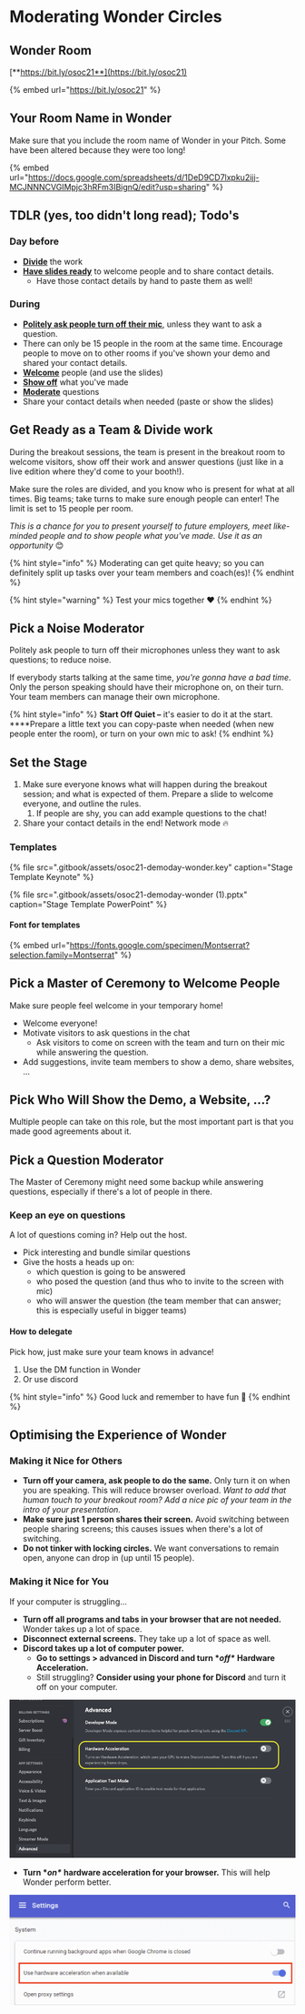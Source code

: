# Moderating Wonder Circles

## Wonder Room

[**https://bit.ly/osoc21**](https://bit.ly/osoc21)

{% embed url="https://bit.ly/osoc21" %}

## Your Room Name in Wonder

Make sure that you include the room name of Wonder in your Pitch. Some have been altered because they were too long!

{% embed url="https://docs.google.com/spreadsheets/d/1DeD9CD7lxpku2ijj-MCJNNNCVGIMpjc3hRFm3IBignQ/edit?usp=sharing" %}

## TDLR \(yes, too didn't long read\); Todo's

### Day before

* [**Divide**](moderating-wonder-circles.md#get-ready-as-a-team-and-divide-work) the work
* [**Have slides ready**](moderating-wonder-circles.md#set-the-stage) to welcome people and to share contact details.
  * Have those contact details by hand to paste them as well!

### During

* [**Politely ask people turn off their mic**](moderating-wonder-circles.md#pick-a-noise-moderator), unless they want to ask a question.
* There can only be 15 people in the room at the same time. Encourage people to move on to other rooms if you've shown your demo and shared your contact details.
* [**Welcome**](moderating-wonder-circles.md#pick-a-master-of-ceremony-to-welcome-people) people \(and use the slides\)
* [**Show off**](moderating-wonder-circles.md#pick-who-will-show-the-demo-a-website) what you've made
* [**Moderate**](moderating-wonder-circles.md#pick-a-question-moderator) questions
* Share your contact details when needed \(paste or show the slides\)

## Get Ready as a Team & Divide work

During the breakout sessions, the team is present in the breakout room to welcome visitors, show off their work and answer questions \(just like in a live edition where they'd come to your booth!\).  
  
Make sure the roles are divided, and you know who is present for what at all times. Big teams; take turns to make sure enough people can enter! The limit is set to 15 people per room.

_This is a chance for you to present yourself to future employers, meet like-minded people and to show people what you've made. Use it as an opportunity_ 😊

{% hint style="info" %}
Moderating can get quite heavy; so you can definitely split up tasks over your team members and coach\(es\)!
{% endhint %}

{% hint style="warning" %}
Test your mics together ❤️
{% endhint %}

## Pick a Noise Moderator

Politely ask people to turn off their microphones unless they want to ask questions; to reduce noise.

If everybody starts talking at the same time, _you're gonna have a bad time_. Only the person speaking should have their microphone on, on their turn. Your team members can manage their own microphone.

{% hint style="info" %}
**Start Off Quiet –** it's easier to do it at the start.  
****Prepare a little text you can copy-paste when needed \(when new people enter the room\), or turn on your own mic to ask!
{% endhint %}

## Set the Stage

1. Make sure everyone knows what will happen during the breakout session; and what is expected of them. Prepare a slide to welcome everyone, and outline the rules.
   1. If people are shy, you can add example questions to the chat!
2. Share your contact details in the end! Network mode 🔥

### Templates

{% file src=".gitbook/assets/osoc21-demoday-wonder.key" caption="Stage Template Keynote" %}

{% file src=".gitbook/assets/osoc21-demoday-wonder \(1\).pptx" caption="Stage Template PowerPoint" %}

#### Font for templates

{% embed url="https://fonts.google.com/specimen/Montserrat?selection.family=Montserrat" %}

## Pick a Master of Ceremony to Welcome People

Make sure people feel welcome in your temporary home!

* Welcome everyone!
* Motivate visitors to ask questions in the chat
  * Ask visitors to come on screen with the team and turn on their mic while answering the question.
* Add suggestions, invite team members to show a demo, share websites, ...

## Pick Who Will Show the Demo, a Website, ...?

Multiple people can take on this role, but the most important part is that you made good agreements about it.

## Pick a Question Moderator

The Master of Ceremony might need some backup while answering questions, especially if there's a lot of people in there.

### Keep an eye on questions

A lot of questions coming in? Help out the host.

* Pick interesting and bundle similar questions
* Give the hosts a heads up on:
  * which question is going to be answered
  * who posed the question \(and thus who to invite to the screen with mic\)
  * who will answer the question \(the team member that can answer; this is especially useful in bigger teams\)

#### How to delegate

Pick how, just make sure your team knows in advance!

1. Use the DM function in Wonder
2. Or use discord

{% hint style="info" %}
Good luck and remember to have fun 🤩
{% endhint %}

## Optimising the Experience of Wonder

### Making it Nice for Others

* **Turn off your camera, ask people to do the same.** Only turn it on when you are speaking. This will reduce browser overload. _Want to add that human touch to your breakout room? Add a nice pic of your team in the intro of your presentation._ 
* **Make sure just 1 person shares their screen.** Avoid switching between people sharing screens; this causes issues when there's a lot of switching. 
* **Do not tinker with locking circles.** We want conversations to remain open, anyone can drop in \(up until 15 people\).

### Making it Nice for You

If your computer is struggling...

* **Turn off all programs and tabs in your browser that are not needed.** Wonder takes up a lot of space.
* **Disconnect external screens.** They take up a lot of space as well.
* **Discord takes up a lot of computer power.**
  * **Go to settings &gt; advanced in Discord and turn \***_**off\***_ **Hardware Acceleration.**
  * Still struggling? **Consider using your phone for Discord** and turn it off on your computer.

![Where to turn \*off\* Hardware Acceleration in Discord](.gitbook/assets/screenshot-2021-07-28-at-17.08.26.png)

* **Turn \***_**on\***_ **hardware acceleration for your browser.** This will help Wonder perform better.

![Turn \*on\* hardware acceleration in your browser.](.gitbook/assets/screenshot-2021-07-28-at-17.15.png)

